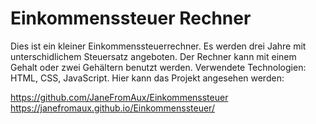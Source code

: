 # Einkommenssteuer Rechner
Dies ist ein kleiner Einkommenssteuerrechner. Es werden drei Jahre mit unterschidlichem Steuersatz angeboten. Der Rechner kann mit einem Gehalt oder zwei Gehältern benutzt werden.
Verwendete Technologien: HTML, CSS, JavaScript.
Hier kann das Projekt angesehen werden:

https://github.com/JaneFromAux/Einkommenssteuer
https://janefromaux.github.io/Einkommenssteuer/
